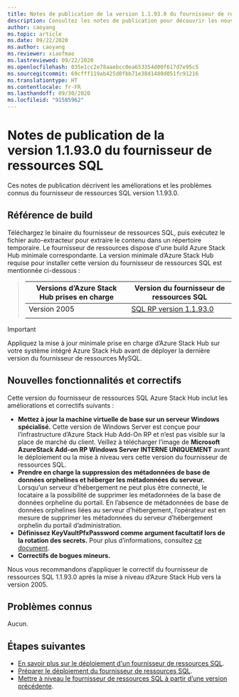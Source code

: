 ```yaml
---
title: Notes de publication de la version 1.1.93.0 du fournisseur de ressources SQL Azure Stack Hub
description: Consultez les notes de publication pour découvrir les nouveautés incluses dans la mise à jour 1.1.93.0 du fournisseur de ressources SQL Azure Stack Hub.
author: caoyang
ms.topic: article
ms.date: 09/22/2020
ms.author: caoyang
ms.reviewer: xiaofmao
ms.lastreviewed: 09/22/2020
ms.openlocfilehash: 035e1cc2e78aaebcc0ea653354d00f617d7e95c5
ms.sourcegitcommit: 69cfff119ab425d0fbb71e38d1480d051fc91216
ms.translationtype: HT
ms.contentlocale: fr-FR
ms.lasthandoff: 09/30/2020
ms.locfileid: "91585962"
---
```

# <a name="sql-resource-provider-11930-release-notes"></a>Notes de publication de la version 1.1.93.0 du fournisseur de ressources SQL

Ces notes de publication décrivent les améliorations et les problèmes connus du fournisseur de ressources SQL version 1.1.93.0.

## <a name="build-reference"></a>Référence de build
Téléchargez le binaire du fournisseur de ressources SQL, puis exécutez le fichier auto-extracteur pour extraire le contenu dans un répertoire temporaire. Le fournisseur de ressources dispose d'une build Azure Stack Hub minimale correspondante. La version minimale d’Azure Stack Hub requise pour installer cette version du fournisseur de ressources SQL est mentionnée ci-dessous :

> |Versions d’Azure Stack Hub prises en charge|Version du fournisseur de ressources SQL|
> |-----|-----|
> |Version 2005|[SQL RP version 1.1.93.0](https://aka.ms/azshsqlrp11930)|  
> |     |     |

> [!IMPORTANT]
> Appliquez la mise à jour minimale prise en charge d’Azure Stack Hub sur votre système intégré Azure Stack Hub avant de déployer la dernière version du fournisseur de ressources MySQL.

## <a name="new-features-and-fixes"></a>Nouvelles fonctionnalités et correctifs

Cette version du fournisseur de ressources SQL Azure Stack Hub inclut les améliorations et correctifs suivants :

- **Mettez à jour la machine virtuelle de base sur un serveur Windows spécialisé.** Cette version de Windows Server est conçue pour l’infrastructure d’Azure Stack Hub Add-On RP et n’est pas visible sur la place de marché du client. Veillez à télécharger l’image de **Microsoft AzureStack Add-on RP Windows Server INTERNE UNIQUEMENT** avant le déploiement ou la mise à niveau vers cette version du fournisseur de ressources SQL.
- **Prendre en charge la suppression des métadonnées de base de données orphelines et héberger les métadonnées du serveur.** Lorsqu’un serveur d’hébergement ne peut plus être connecté, le locataire a la possibilité de supprimer les métadonnées de la base de données orpheline du portail. En l’absence de métadonnées de base de données orphelines liées au serveur d’hébergement, l’opérateur est en mesure de supprimer les métadonnées du serveur d’hébergement orphelin du portail d’administration.
- **Définissez KeyVaultPfxPassword comme argument facultatif lors de la rotation des secrets.** Pour plus d’informations, consultez [ce document](azure-stack-sql-resource-provider-maintain.md#secrets-rotation).
- **Correctifs de bogues mineurs.**

Nous vous recommandons d’appliquer le correctif du fournisseur de ressources SQL 1.1.93.0 après la mise à niveau d’Azure Stack Hub vers la version 2005.

## <a name="known-issues"></a>Problèmes connus
Aucun.

## <a name="next-steps"></a>Étapes suivantes

- [En savoir plus sur le déploiement d'un fournisseur de ressources SQL](azure-stack-sql-resource-provider.md).
- [Préparer le déploiement du fournisseur de ressources SQL](azure-stack-sql-resource-provider-deploy.md#prerequisites).
- [Mettre à niveau le fournisseur de ressources SQL à partir d’une version précédente](azure-stack-sql-resource-provider-update.md).


